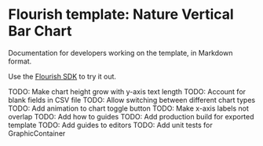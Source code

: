 # Flourish template: Nature Vertical Bar Chart

Documentation for developers working on the template, in Markdown format.

Use the [Flourish SDK](https://www.npmjs.com/package/@flourish/sdk) to try it out.

TODO: Make chart height grow with y-axis text length
TODO: Account for blank fields in CSV file
TODO: Allow switching between different chart types
TODO: Add animation to chart toggle button
TODO: Make x-axis labels not overlap
TODO: Add how to guides
TODO: Add production build for exported template
TODO: Add guides to editors
TODO: Add unit tests for GraphicContainer

